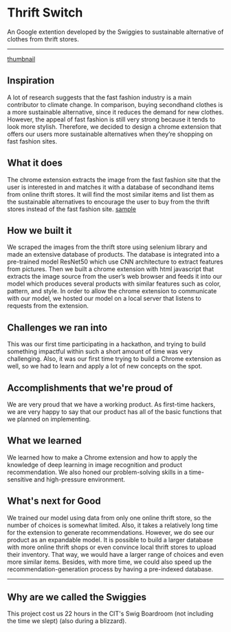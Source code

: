 # Thrift Switch

An Google extention developed by the Swiggies to sustainable alternative of clothes from thrift stores. 

--------------------------------------------------------------------------------------------------
[thumbnail](https://i.imgur.com/MridKNZ.png)

## Inspiration
A lot of research suggests that the fast fashion industry is a main contributor to climate change. In comparison, buying secondhand clothes is a more sustainable alternative, since it reduces the demand for new clothes. However, the appeal of fast fashion is still very strong because it tends to look more stylish. Therefore, we decided to design a chrome extension that offers our users more sustainable alternatives when they’re shopping on fast fashion sites.

## What it does
The chrome extension extracts the image from the fast fashion site that the user is interested in and matches it with a database of secondhand items from online thrift stores. It will find the most similar items and list them as the sustainable alternatives to encourage the user to buy from the thrift stores instead of the fast fashion site. 
[sample](blob:https://imgur.com/add8ce2b-e6ba-4157-912b-3ff7510546af)

## How we built it
We scraped the images from the thrift store using selenium library and made an extensive database of products. The database is integrated into a pre-trained model ResNet50 which use CNN architecture to extract features from pictures. Then we built a chrome extension with html javascript that extracts the image source from the user’s web browser and feeds it into our model which produces several products with similar features such as color, pattern, and style. In order to allow the chrome extension to communicate with our model, we hosted our model on a local server that listens to requests from the extension.

## Challenges we ran into
This was our first time participating in a hackathon, and trying to build something impactful within such a short amount of time was very challenging. Also, it was our first time trying to build a Chrome extension as well, so we had to learn and apply a lot of new concepts on the spot.

## Accomplishments that we're proud of
We are very proud that we have a working product. As first-time hackers, we are very happy to say that our product has all of the basic functions that we planned on implementing.

## What we learned
We learned how to make a Chrome extension and how to apply the knowledge of deep learning in image recognition and product recommendation. We also honed our problem-solving skills in a time-sensitive and high-pressure environment.

## What's next for Good
We trained our model using data from only one online thrift store, so the number of choices is somewhat limited. Also, it takes a relatively long time for the extension to generate recommendations. However, we do see our product as an expandable model. It is possible to build a larger database with more online thrift shops or even convince local thrift stores to upload their inventory. That way, we would have a larger range of choices and even more similar items. Besides, with more time, we could also speed up the recommendation-generation process by having a pre-indexed database. 

--------------
## Why are we called the Swiggies
This project cost us 22 hours in the CIT's Swig Boardroom (not including the time we slept) (also during a blizzard).
